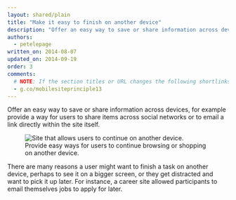 ```yaml
---
layout: shared/plain
title: "Make it easy to finish on another device"
description: "Offer an easy way to save or share information across devices"
authors:
  - petelepage
written_on: 2014-08-07
updated_on: 2014-09-19
order: 3
comments: 
  # NOTE: If the section titles or URL changes the following shortlinks must be updated
  - g.co/mobilesiteprinciple13
---
```


<p class="intro">
  Offer an easy way to save or share information across devices, for example provide a way for users to share items across social networks or to email a link directly within the site itself.
</p>


<figure>
  <img src="imgs/cc-other-device-good.png" srcset="imgs/cc-other-device-good.png 1x, imgs/cc-other-device-good-2x.png 2x" alt="Site that allows users to continue on another device.">
  <figcaption>Provide easy ways for users to continue browsing or shopping on another device.</figcaption>
</figure>

There are many reasons a user might want to finish a task on another device, 
perhaps to see it on a bigger screen, or they get distracted and want to pick it 
up later.  For instance, a career site allowed participants to email themselves 
jobs to apply for later.

